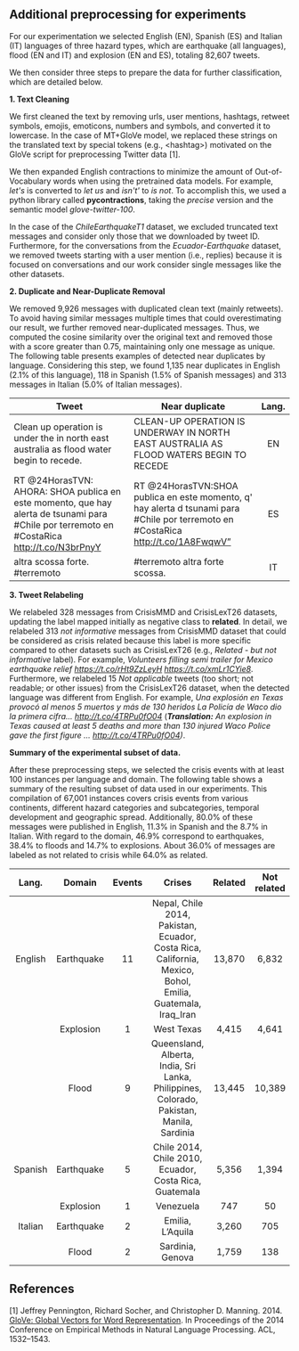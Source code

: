 ## Additional preprocessing for experiments

For our experimentation we selected English (EN), Spanish (ES) and Italian (IT) languages of three hazard types, which are earthquake (all languages), 
flood (EN and IT) and explosion (EN and ES), totaling 82,607 tweets.

We then consider three steps to prepare the data for further classification, which are detailed below.

**1. Text Cleaning**

We first cleaned the text by removing urls, user mentions, hashtags, retweet symbols, 
emojis, emoticons, numbers and symbols, and converted it to lowercase. 
In the case of MT+GloVe model, we replaced these strings on the translated text by special tokens (e.g., &lt;hashtag>) 
motivated on the GloVe script for preprocessing Twitter data [1].

We then expanded English contractions to minimize the amount of Out-of-Vocabulary words when using the pretrained data models. 
For example, *let's* is converted to *let us* and *isn't'* to *is not*.
To accomplish this, we used a python library called **pycontractions**, 
taking the *precise* version and the semantic model *glove-twitter-100*. 

In the case of the *ChileEarthquakeT1* dataset, we excluded truncated text messages and consider only those that we downloaded by tweet ID. 
Furthermore, for the conversations from the *Ecuador-Earthquake* dataset, 
we removed tweets starting with a user mention (i.e., replies) because it is 
focused on conversations and our work consider single messages like the other datasets.

**2. Duplicate and Near-Duplicate Removal**

We removed 9,926 messages with duplicated clean text (mainly retweets).
To avoid having similar messages multiple times that could overestimating our result, we further removed near-duplicated messages. 
Thus, we computed the cosine similarity over the original text and removed those with a score greater than 0.75, maintaining only one message as unique.
The following table presents examples of detected near duplicates by language.
Considering this step, we found 1,135 near duplicates in English (2.1% of this language),
118 in Spanish (1.5% of Spanish messages) and 313 messages in Italian (5.0% of Italian messages).

| Tweet                                                                                                                                       | Near duplicate                                                                                                                     | Lang. |
|---------------------------------------------------------------------------------------------------------------------------------------------|------------------------------------------------------------------------------------------------------------------------------------|:-----:|
| Clean up operation is under the in north east australia as flood water begin to recede.                                                     | CLEAN-UP OPERATION IS UNDERWAY IN NORTH EAST AUSTRALIA AS FLOOD WATERS BEGIN TO RECEDE                                             |   EN  |
| RT @24HorasTVN: AHORA: SHOA publica en este momento, que hay alerta de tsunami para #Chile por terremoto en #CostaRica http://t.co/N3brPnyY | RT @24HorasTVN:SHOA publica en este momento, q' hay alerta d tsunami para #Chile por terremoto en #CostaRica http://t.co/1A8FwqwV” |   ES  |
| altra scossa forte. #terremoto                                                                                                              | #terremoto altra forte scossa.                                                                                                     |   IT  |

**3. Tweet Relabeling**

We relabeled 328 messages from CrisisMMD and CrisisLexT26 datasets, updating the label mapped initially as negative class to **related**.
In detail, we relabeled 313 *not informative* messages from CrisisMMD dataset that could be considered as crisis related
because this label is more specific compared to other datasets such as CrisisLexT26 (e.g., *Related - but not informative* label). 
For example, *Volunteers filling semi trailer for Mexico earthquake relief https://t.co/rHt9ZzLeyH https://t.co/xmLr1CYie8*. 
Furthermore, we relabeled 15 *Not applicable* tweets (too short; not readable; or other issues) from the CrisisLexT26 dataset,
when the detected language was different from English. 
For example, *Una explosión en Texas provocó al menos 5 muertos y más de 130 heridos La Policía de Waco dio la primera cifra... http://t.co/4TRPu0fO04*
(***Translation:*** *An explosion in Texas caused at least 5 deaths and more than 130 injured Waco Police gave the first figure ... http://t.co/4TRPu0fO04)*. 


**Summary of the experimental subset of data.** 

After these preprocessing steps, we selected the crisis events with at least 100 instances per language and domain. 
The following table shows a summary of the resulting subset of data used in our experiments.
This compilation of 67,001 instances covers crisis events from various continents, 
different hazard categories and subcategories, temporal development and geographic spread. 
Additionally, 80.0% of these messages were published in English, 11.3% in Spanish and the 8.7% in Italian. 
With regard to the domain, 46.9% correspond to earthquakes, 38.4% to floods and 14.7% to explosions. 
About 36.0% of messages are labeled as not related to crisis while 64.0% as related.

|  Lang.  |   Domain   | Events |                                                   Crises                                                   | Related | Not  related |  Total |
|:-------:|:----------:|:------:|:----------------------------------------------------------------------------------------------------------:|:-------:|:------------:|:------:|
| English | Earthquake | 11     | Nepal, Chile 2014, Pakistan, Ecuador, Costa Rica, California,   Mexico, Bohol, Emilia, Guatemala, Iraq_Iran |  13,870 |        6,832 | 20,702 |
|         | Explosion  | 1      | West Texas                                                                                                 |   4,415 |        4,641 |  9,056 |
|         | Flood      | 9      | Queensland, Alberta, India, Sri Lanka, Philippines, Colorado,   Pakistan, Manila, Sardinia                 |  13,445 |       10,389 | 23,834 |
| Spanish | Earthquake | 5      | Chile 2014, Chile 2010, Ecuador, Costa Rica, Guatemala                                                     |   5,356 |        1,394 |  6,750 |
|         | Explosion  | 1      | Venezuela                                                                                                  |     747 |           50 |    797 |
| Italian | Earthquake | 2      | Emilia, L’Aquila                                                                                           |   3,260 |          705 |  3,965 |
|         | Flood      | 2      | Sardinia, Genova                                                                                           |   1,759 |          138 |  1,897 |


## References

[1] Jeffrey Pennington, Richard Socher, and Christopher D. Manning. 2014. [GloVe:
Global Vectors for Word Representation](https://nlp.stanford.edu/projects/glove/). In Proceedings of the 2014 Conference on
Empirical Methods in Natural Language Processing. ACL, 1532–1543.
